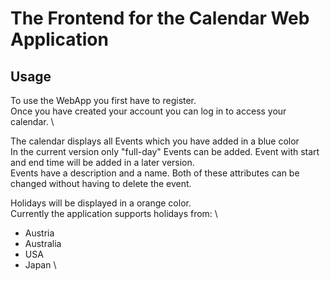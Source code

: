 # The Frontend for the Calendar Web Application

## Usage
To use the WebApp you first have to register. \
Once you have created your account you can log in to access your calendar. \

The calendar displays all Events which you have added in a blue color \
In the current version only "full-day" Events can be added. Event with start and end time will be added in a later version. \
Events have a description and a name. Both of these attributes can be changed without having to delete the event.

Holidays will be displayed in a orange color. \
Currently the application supports holidays from: \
- Austria
- Australia
- USA
- Japan \
